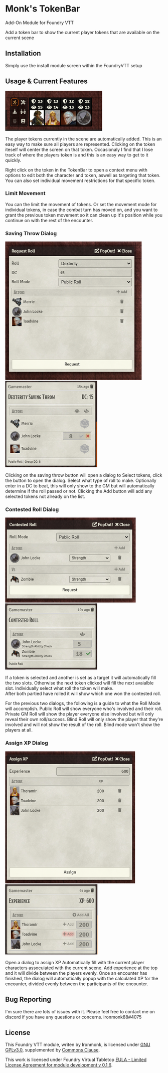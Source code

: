 # Monk's TokenBar

Add-On Module for Foundry VTT

Add a token bar to show the current player tokens that are available on the current scene

## Installation
Simply use the install module screen within the FoundryVTT setup

## Usage & Current Features

![monks-tokenbar](/screenshots/TokenBar.png)

The player tokens currently in the scene are automatically added.  This is an easy way to make sure all players are represented.  Clicking on the token iteself will center the screen on that token.  Occasionaly I find that I lose track of where the players token is and this is an easy way to get to it quickly.

Right click on the token in the TokenBar to open a context menu with options to edit both the character and token, aswell as targeting that token.  You can also set individual movement restrictions for that specific token.

### Limit Movement
You can the limit the movement of tokens.  Or set the movement mode for individual tokens, in case the combat turn has moved on, and you want to grant the previous token movement so it can clean up it's position while you continue on with the rest of the encounter.

### Saving Throw Dialog
![monks-tokenbar](/screenshots/SavingThrowDialog.png)
![monks-tokenbar](/screenshots/SavingThrowChatMessage.png)

Clicking on the saving throw button will open a dialog to 
Select tokens, click the button to open the dialog.  Select what type of roll to make.  Optionally enter in a DC to beat, this will only show to the GM but will automatically determine if the roll passed or not.  Clicking the Add button will add any selected tokens not already on the list.

### Contested Roll Dialog
![monks-tokenbar](/screenshots/ContestedRoll.png)
![monks-tokenbar](/screenshots/ContestedRollChatMessage.png)

If a token is selected and another is set as a target it will automatically fill the two slots.  Otherwise the next token clicked will fill the next avaialble slot.  Individually select what roll the token will make.  
After both partied have rolled it will show which one won the contested roll.

For the previous two dialogs, the following is a guide to what the Roll Mode will accomplish.  Public Roll will show everyone who's involved and their roll.  Private GM Roll will show the player everyone else involved but will only reveal their own roll/success.  Blind Roll will only show the player that they're involved and will not show the result of the roll.  Blind mode won't show the players at all.

### Assign XP Dialog
![monks-tokenbar](/screenshots/AssignXP.png)
![monks-tokenbar](/screenshots/AssignXPChatMessage.png)

Open a dialog to assign XP
Automatically fill with the current player characters assocuiated with the current scene.  Add experience at the top and it will divide between the players evenly.  Once an encounter has finished, the dialog will automatically popup with the calculated XP for the encounter, divided evenly between the participants of the encounter.

## Bug Reporting
I'm sure there are lots of issues with it.
Please feel free to contact me on discord if you have any questions or concerns. ironmonk88#4075

## License
This Foundry VTT module, writen by Ironmonk, is licensed under [GNU GPLv3.0](https://www.gnu.org/licenses/gpl-3.0.en.html), supplemented by [Commons Clause](https://commonsclause.com/).

This work is licensed under Foundry Virtual Tabletop [EULA - Limited License Agreement for module development v 0.1.6](http://foundryvtt.com/pages/license.html).
